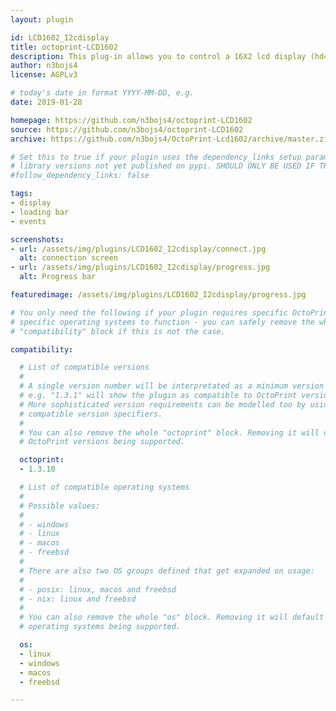 ```yaml
---
layout: plugin

id: LCD1602_I2cdisplay
title: octoprint-LCD1602
description: This plug-in allows you to control a 16X2 lcd display (hd44780 connected to port I2C) to display the octoprint status. It is useful for people like me who have a printer without a display. It indicates on which port the printer is connected, the progress of printing. It also displays the remaining print time (thanks to a simple method).
author: n3bojs4
license: AGPLv3

# today's date in format YYYY-MM-DD, e.g.
date: 2019-01-28

homepage: https://github.com/n3bojs4/octoprint-LCD1602
source: https://github.com/n3bojs4/octoprint-LCD1602
archive: https://github.com/n3bojs4/OctoPrint-Lcd1602/archive/master.zip

# Set this to true if your plugin uses the dependency_links setup parameter to include
# library versions not yet published on pypi. SHOULD ONLY BE USED IF THERE IS NO OTHER OPTION!
#follow_dependency_links: false

tags:
- display
- loading bar
- events

screenshots:
- url: /assets/img/plugins/LCD1602_I2cdisplay/connect.jpg
  alt: connection screen
- url: /assets/img/plugins/LCD1602_I2cdisplay/progress.jpg
  alt: Progress bar

featuredimage: /assets/img/plugins/LCD1602_I2cdisplay/progress.jpg

# You only need the following if your plugin requires specific OctoPrint versions or
# specific operating systems to function - you can safely remove the whole
# "compatibility" block if this is not the case.

compatibility:

  # List of compatible versions
  #
  # A single version number will be interpretated as a minimum version requirement,
  # e.g. "1.3.1" will show the plugin as compatible to OctoPrint versions 1.3.1 and up.
  # More sophisticated version requirements can be modelled too by using PEP440
  # compatible version specifiers.
  #
  # You can also remove the whole "octoprint" block. Removing it will default to all
  # OctoPrint versions being supported.

  octoprint:
  - 1.3.10

  # List of compatible operating systems
  #
  # Possible values:
  #
  # - windows
  # - linux
  # - macos
  # - freebsd
  #
  # There are also two OS groups defined that get expanded on usage:
  #
  # - posix: linux, macos and freebsd
  # - nix: linux and freebsd
  #
  # You can also remove the whole "os" block. Removing it will default to all
  # operating systems being supported.

  os:
  - linux
  - windows
  - macos
  - freebsd

---
```


